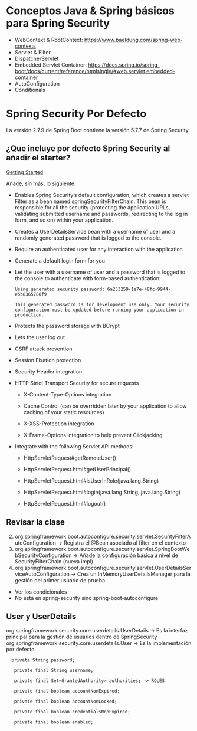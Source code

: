 # Conceptos Java & Spring básicos para Spring Security

* WebContext & RootContext: https://www.baeldung.com/spring-web-contexts
* Servlet & Filter
* DispatcherServlet 
* Embedded Servlet Container: https://docs.spring.io/spring-boot/docs/current/reference/htmlsingle/#web.servlet.embedded-container
* AutoConfiguration
* Conditionals

# Spring Security Por Defecto

La versión 2.7.9 de Spring Boot contiene la versión 5.7.7 de Spring Security.

## ¿Que incluye por defecto Spring Security al añadir el starter?

[Getting Started](https://docs.spring.io/spring-security/reference/5.7/servlet/getting-started.html)

Añade, sin más, lo siguiente:

* Enables Spring Security’s default configuration, which creates a servlet Filter as a bean named springSecurityFilterChain. This bean is responsible for all the security (protecting the application URLs, validating submitted username and passwords, redirecting to the log in form, and so on) within your application.

* Creates a UserDetailsService bean with a username of user and a randomly generated password that is logged to the console.

* Require an authenticated user for any interaction with the application

* Generate a default login form for you

* Let the user with a username of user and a password that is logged to the console to authenticate with form-based authentication:

  ```
  Using generated security password: 6a253259-1e7e-48fc-9944-e5b8365780f9

  This generated password is for development use only. Your security configuration must be updated before running your application in production.
  ```

* Protects the password storage with BCrypt

* Lets the user log out

* CSRF attack prevention

* Session Fixation protection

* Security Header integration

* HTTP Strict Transport Security for secure requests

   * X-Content-Type-Options integration

   * Cache Control (can be overridden later by your application to allow caching of your static resources)

   * X-XSS-Protection integration

   * X-Frame-Options integration to help prevent Clickjacking

* Integrate with the following Servlet API methods:

  * HttpServletRequest#getRemoteUser()

  * HttpServletRequest.html#getUserPrincipal()

  * HttpServletRequest.html#isUserInRole(java.lang.String)

  * HttpServletRequest.html#login(java.lang.String, java.lang.String)

  * HttpServletRequest.html#logout()

## Revisar la clase

2. org.springframework.boot.autoconfigure.security.servlet.SecurityFilterAutoConfiguration -> Registra el @Bean asociado al filter en el contexto
3. org.springframework.boot.autoconfigure.security.servlet.SpringBootWebSecurityConfiguration -> Añade la configuración básica a nivel de SecurityFilterChain (nueva impl)
4. org.springframework.boot.autoconfigure.security.servlet.UserDetailsServiceAutoConfiguration -> Crea un InMemoryUserDetailsManager para la gestión del primer usuario de prueba


* Ver los condicionales
* No está en spring-security sino spring-boot-autoconfigure

 
 ## User y UserDetails
 
  org.springframework.security.core.userdetails.UserDetails -> Es la interfaz principal para la gestión de usuarios dentro de SpringSecurity
 org.springframework.security.core.userdetails.User -> Es la implementación por defecto.

 
 ```
   private String password;

	private final String username;

	private final Set<GrantedAuthority> authorities; -> ROLES

	private final boolean accountNonExpired;

	private final boolean accountNonLocked;

	private final boolean credentialsNonExpired;

	private final boolean enabled;
 ```
